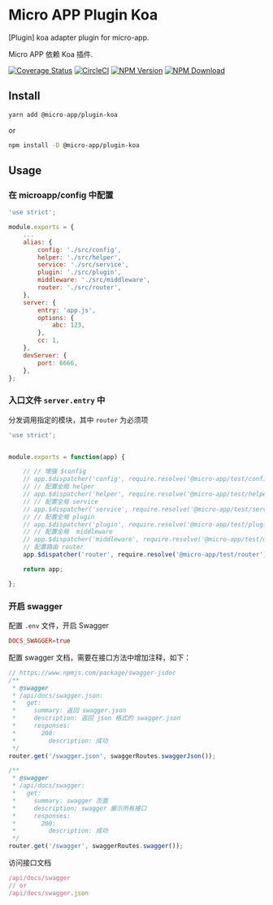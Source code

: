 # Micro APP Plugin Koa

[Plugin] koa adapter plugin for micro-app.

Micro APP 依赖 Koa 插件.

[![Coverage Status][Coverage-img]][Coverage-url]
[![CircleCI][CircleCI-img]][CircleCI-url]
[![NPM Version][npm-img]][npm-url]
[![NPM Download][download-img]][download-url]

[Coverage-img]: https://coveralls.io/repos/github/MicroAppJS/MicroApp-plugin-koa/badge.svg?branch=master
[Coverage-url]: https://coveralls.io/github/MicroAppJS/MicroApp-plugin-koa?branch=master
[CircleCI-img]: https://circleci.com/gh/MicroAppJS/MicroApp-plugin-koa/tree/master.svg?style=svg
[CircleCI-url]: https://circleci.com/gh/MicroAppJS/MicroApp-plugin-koa/tree/master
[npm-img]: https://img.shields.io/npm/v/@micro-app/plugin-koa.svg?style=flat-square
[npm-url]: https://npmjs.org/package/@micro-app/plugin-koa
[download-img]: https://img.shields.io/npm/dm/@micro-app/plugin-koa.svg?style=flat-square
[download-url]: https://npmjs.org/package/@micro-app/plugin-koa

## Install

```sh
yarn add @micro-app/plugin-koa
```

or

```sh
npm install -D @micro-app/plugin-koa
```

## Usage

### 在 microapp/config 中配置

```js
'use strict';

module.exports = {
    ...
    alias: {
        config: './src/config',
        helper: './src/helper',
        service: './src/service',
        plugin: './src/plugin',
        middleware: './src/middleware',
        router: './src/router',
    },
    server: {
        entry: 'app.js',
        options: {
            abc: 123,
        },
        cc: 1,
    },
    devServer: {
        port: 6666,
    },
};
```

### 入口文件 `server.entry` 中

分发调用指定的模块，其中 `router` 为必须项

```js
'use strict';


module.exports = function(app) {

    // // 增强 $config
    // app.$dispatcher('config', require.resolve('@micro-app/test/config'));
    // // 配置全局 helper
    // app.$dispatcher('helper', require.resolve('@micro-app/test/helper'));
    // // 配置全局 service
    // app.$dispatcher('service', require.resolve('@micro-app/test/service'));
    // // 配置全局 plugin
    // app.$dispatcher('plugin', require.resolve('@micro-app/test/plugin'));
    // // 配置全局  middleware
    // app.$dispatcher('middleware', require.resolve('@micro-app/test/middleware'));
    // 配置路由 router
    app.$dispatcher('router', require.resolve('@micro-app/test/router'));

    return app;

};

```

### 开启 swagger

配置 `.env` 文件，开启 Swagger

```conf
DOCS_SWAGGER=true
```

配置 swagger 文档，需要在接口方法中增加注释，如下：

```js
// https://www.npmjs.com/package/swagger-jsdoc
/**
 * @swagger
 * /api/docs/swagger.json:
 *   get:
 *     summary: 返回 swagger.json
 *     description: 返回 json 格式的 swagger.json
 *     responses:
 *       200:
 *         description: 成功
 */
router.get('/swagger.json', swaggerRoutes.swaggerJson());

/**
 * @swagger
 * /api/docs/swagger:
 *   get:
 *     summary: swagger 页面
 *     description: swagger 展示所有接口
 *     responses:
 *       200:
 *         description: 成功
 */
router.get('/swagger', swaggerRoutes.swagger());
```

访问接口文档

```js
/api/docs/swagger
// or
/api/docs/swagger.json
```